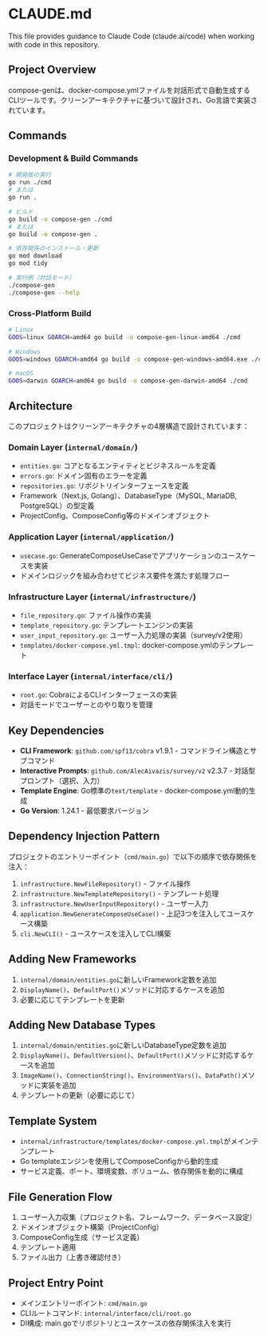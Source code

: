 # CLAUDE.md

This file provides guidance to Claude Code (claude.ai/code) when working with code in this repository.

## Project Overview

compose-genは、docker-compose.ymlファイルを対話形式で自動生成するCLIツールです。クリーンアーキテクチャに基づいて設計され、Go言語で実装されています。

## Commands

### Development & Build Commands
```bash
# 開発版の実行
go run ./cmd
# または
go run .

# ビルド
go build -o compose-gen ./cmd
# または
go build -o compose-gen .

# 依存関係のインストール・更新
go mod download
go mod tidy

# 実行例（対話モード）
./compose-gen
./compose-gen --help
```

### Cross-Platform Build
```bash
# Linux
GOOS=linux GOARCH=amd64 go build -o compose-gen-linux-amd64 ./cmd

# Windows  
GOOS=windows GOARCH=amd64 go build -o compose-gen-windows-amd64.exe ./cmd

# macOS
GOOS=darwin GOARCH=amd64 go build -o compose-gen-darwin-amd64 ./cmd
```

## Architecture

このプロジェクトはクリーンアーキテクチャの4層構造で設計されています：

### Domain Layer (`internal/domain/`)
- `entities.go`: コアとなるエンティティとビジネスルールを定義
- `errors.go`: ドメイン固有のエラーを定義  
- `repositories.go`: リポジトリインターフェースを定義
- Framework（Next.js, Golang）、DatabaseType（MySQL, MariaDB, PostgreSQL）の型定義
- ProjectConfig、ComposeConfig等のドメインオブジェクト

### Application Layer (`internal/application/`)  
- `usecase.go`: GenerateComposeUseCaseでアプリケーションのユースケースを実装
- ドメインロジックを組み合わせてビジネス要件を満たす処理フロー

### Infrastructure Layer (`internal/infrastructure/`)
- `file_repository.go`: ファイル操作の実装
- `template_repository.go`: テンプレートエンジンの実装  
- `user_input_repository.go`: ユーザー入力処理の実装（survey/v2使用）
- `templates/docker-compose.yml.tmpl`: docker-compose.ymlのテンプレート

### Interface Layer (`internal/interface/cli/`)
- `root.go`: CobraによるCLIインターフェースの実装
- 対話モードでユーザーとのやり取りを管理

## Key Dependencies

- **CLI Framework**: `github.com/spf13/cobra` v1.9.1 - コマンドライン構造とサブコマンド
- **Interactive Prompts**: `github.com/AlecAivazis/survey/v2` v2.3.7 - 対話型プロンプト（選択、入力）
- **Template Engine**: Go標準の`text/template` - docker-compose.yml動的生成
- **Go Version**: 1.24.1 - 最低要求バージョン

## Dependency Injection Pattern

プロジェクトのエントリーポイント（`cmd/main.go`）で以下の順序で依存関係を注入：

1. `infrastructure.NewFileRepository()` - ファイル操作
2. `infrastructure.NewTemplateRepository()` - テンプレート処理  
3. `infrastructure.NewUserInputRepository()` - ユーザー入力
4. `application.NewGenerateComposeUseCase()` - 上記3つを注入してユースケース構築
5. `cli.NewCLI()` - ユースケースを注入してCLI構築

## Adding New Frameworks

1. `internal/domain/entities.go`に新しいFramework定数を追加
2. `DisplayName()`、`DefaultPort()`メソッドに対応するケースを追加
3. 必要に応じてテンプレートを更新

## Adding New Database Types

1. `internal/domain/entities.go`に新しいDatabaseType定数を追加
2. `DisplayName()`、`DefaultVersion()`、`DefaultPort()`メソッドに対応するケースを追加
3. `ImageName()`、`ConnectionString()`、`EnvironmentVars()`、`DataPath()`メソッドに実装を追加
4. テンプレートの更新（必要に応じて）

## Template System

- `internal/infrastructure/templates/docker-compose.yml.tmpl`がメインテンプレート
- Go templateエンジンを使用してComposeConfigから動的生成
- サービス定義、ポート、環境変数、ボリューム、依存関係を動的に構成

## File Generation Flow

1. ユーザー入力収集（プロジェクト名、フレームワーク、データベース設定）
2. ドメインオブジェクト構築（ProjectConfig）
3. ComposeConfig生成（サービス定義）
4. テンプレート適用
5. ファイル出力（上書き確認付き）

## Project Entry Point

- メインエントリーポイント: `cmd/main.go`
- CLIルートコマンド: `internal/interface/cli/root.go`
- DI構成: main.goでリポジトリとユースケースの依存関係注入を実行